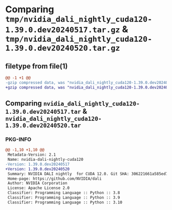 # Comparing `tmp/nvidia_dali_nightly_cuda120-1.39.0.dev20240517.tar.gz` & `tmp/nvidia_dali_nightly_cuda120-1.39.0.dev20240520.tar.gz`

## filetype from file(1)

```diff
@@ -1 +1 @@
-gzip compressed data, was "nvidia_dali_nightly_cuda120-1.39.0.dev20240517.tar", last modified: Mon Apr  5 07:00:00 1993, max compression
+gzip compressed data, was "nvidia_dali_nightly_cuda120-1.39.0.dev20240520.tar", last modified: Mon Apr  5 07:00:00 1993, max compression
```

## Comparing `nvidia_dali_nightly_cuda120-1.39.0.dev20240517.tar` & `nvidia_dali_nightly_cuda120-1.39.0.dev20240520.tar`

### PKG-INFO

```diff
@@ -1,10 +1,10 @@
 Metadata-Version: 2.1
 Name: nvidia-dali-nightly-cuda120
-Version: 1.39.0.dev20240517
+Version: 1.39.0.dev20240520
 Summary: NVIDIA DALI nightly  for CUDA 12.0. Git SHA: 306221661a585ed7791857141e15b69e28952905
 Home-page: https://github.com/NVIDIA/dali
 Author: NVIDIA Corporation
 License: Apache License 2.0
 Classifier: Programming Language :: Python :: 3.8
 Classifier: Programming Language :: Python :: 3.9
 Classifier: Programming Language :: Python :: 3.10
```

